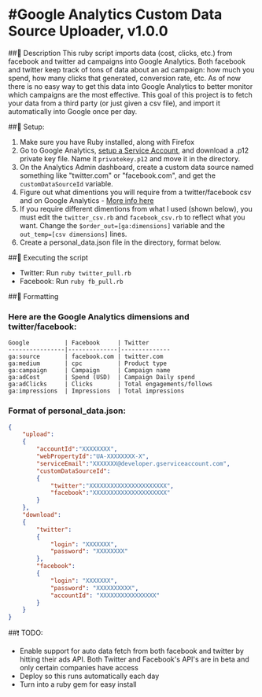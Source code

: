 #Google Analytics Custom Data Source Uploader, v1.0.0
==================================

##:newspaper: Description
This ruby script imports data (cost, clicks, etc.) from facebook and twitter ad campaigns into Google Analytics. Both facebook and twitter keep track of tons of data about an ad campaign: how much you spend, how many clicks that generated, conversion rate, etc. As of now there is no easy way to get this data into Google Analytics to better monitor which campaigns are the most effective. This goal of this project is to fetch your data from a third party (or just given a csv file), and import it automatically into Google once per day.

##:notebook: Setup:
1. Make sure you have Ruby installed, along with Firefox
2. Go to Google Analytics, [setup a Service Account](https://developers.google.com/console/help/#service_accounts), and download a .p12 private key file. Name it `privatekey.p12` and move it in the directory.
3. On the Analytics Admin dashboard, create a custom data source named something like "twitter.com" or "facebook.com", and get the `customDataSourceId` variable.
4. Figure out what dimentions you will require from a twitter/facebook csv and on Google Analytics - [More info here](https://developers.google.com/analytics/devguides/platform/cost-data-import#dims_mets)
5. If you require different dimentions from what I used (shown below), you must edit the `twitter_csv.rb` and `facebook_csv.rb` to reflect what you want. Change the `$order_out=[ga:dimensions]` variable and the `out_temp=[csv dimensions]` lines.
6. Create a personal_data.json file in the directory, format below.


##:mega: Executing the script
* Twitter: Run `ruby twitter_pull.rb`
* Facebook: Run `ruby fb_pull.rb`


##:blue_book: Formatting
### Here are the Google Analytics dimensions and twitter/facebook:

	Google 			| Facebook 	   | Twitter
	----------------|--------------|--------------
	ga:source 		| facebook.com | twitter.com
	ga:medium 		| cpc 		   | Product type
	ga:campaign 	| Campaign 	   | Campaign name
	ga:adCost 		| Spend (USD)  | Campaign Daily spend
	ga:adClicks 	| Clicks 	   | Total engagements/follows
	ga:impressions  | Impressions  | Total impressions

### Format of personal_data.json: 
```json
{
	"upload":
	{
		"accountId":"XXXXXXXX",
		"webPropertyId":"UA-XXXXXXXX-X",
		"serviceEmail":"XXXXXXX@developer.gserviceaccount.com",
		"customDataSourceId":
		{
			"twitter":"XXXXXXXXXXXXXXXXXXXXXX",
			"facebook":"XXXXXXXXXXXXXXXXXXXXX"
		}
	},
	"download":
	{
		"twitter":
		{
			"login": "XXXXXXX",
			"password": "XXXXXXXX"
		},
		"facebook":
		{
			"login": "XXXXXXX",
			"password": "XXXXXXXXXX",
			"accountId": "XXXXXXXXXXXXXXXX"
		}
	}
}
```

##:exclamation: TODO:

* Enable support for auto data fetch from both facebook and twitter by hitting their ads API. 
	Both Twitter and Facebook's API's are in beta and only certain companies have access
* Deploy so this runs automatically each day
* Turn into a ruby gem for easy install

